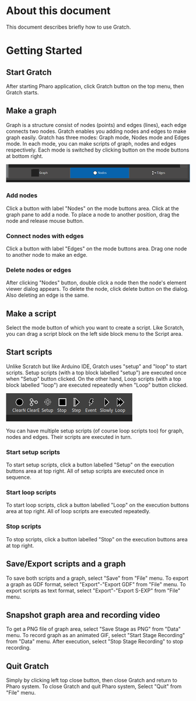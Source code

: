 # About this document
This document describes briefly how to use Gratch.

# Getting Started
## Start Gratch
After starting Pharo application, click Gratch button on the top menu, then Gratch starts.

## Make a graph
Graph is a structure consist of nodes (points) and edges (lines), each edge connects two nodes.
Gratch enables you adding nodes and edges to make graph easily.
Gratch has three modes: Graph mode, Nodes mode and Edges mode. In each mode, you can make scripts of graph, nodes and edges respectively. Each mode is switched by clicking button on the mode buttons at bottom right.

![mode buttons](https://raw.githubusercontent.com/EiichiroIto/Gratch/master/src/images/modeButtons.png)

### Add nodes
Click a button with label "Nodes" on the mode buttons area. Click at the graph pane to add a node.
To place a node to another position, drag the node and release mouse button.

### Connect nodes with edges
Click a button with label "Edges" on the mode buttons area. Drag one node to another node to make an edge.

### Delete nodes or edges
After clicking "Nodes" button, double click a node then the node's element viewer dialog appears.
To delete the node, click delete button on the dialog. Also deleting an edge is the same.

## Make a script
Select the mode button of which you want to create a script. Like Scratch, you can drag a script block on the left side block menu to the Script area.

## Start scripts
Unlike Scratch but like Arduino IDE, Gratch uses "setup" and "loop" to start scripts. Setup scripts (with a top block labelled "setup") are executed once when "Setup" button clicked. On the other hand, Loop scripts (with a top block labelled "loop") are executed repeatedly when "Loop" button clicked.

![execution buttons](https://raw.githubusercontent.com/EiichiroIto/Gratch/master/src/images/executionButtons.png)

You can have multiple setup scripts (of course loop scripts too) for graph, nodes and edges. Their scripts are executed in turn.

### Start setup scripts
To start setup scripts, click a button labelled "Setup" on the execution buttons area at top right. All of setup scripts are executed once in sequence.

### Start loop scripts
To start loop scripts, click a button labelled "Loop" on the execution buttons area at top right. All of loop scripts are executed repeatedly.

### Stop scripts
To stop scripts, click a button labelled "Stop" on the execution buttons area at top right.

## Save/Export scripts and a graph
To save both scripts and a graph, select "Save" from "File" menu.
To export a graph as GDF format, select "Export"-"Export GDF" from "File" menu.
To export scripts as text format, select "Export"-"Export S-EXP" from "File" menu.

## Snapshot graph area and recording video
To get a PNG file of graph area, select "Save Stage as PNG" from "Data" menu.
To record graph as an animated GIF, select "Start Stage Recording" from "Data" menu. After execution, select "Stop Stage Recording" to stop recording.

## Quit Gratch
Simply by clicking left top close button, then close Gratch and return to Pharo system.
To close Gratch and quit Pharo system, Select "Quit" from "File" menu.

